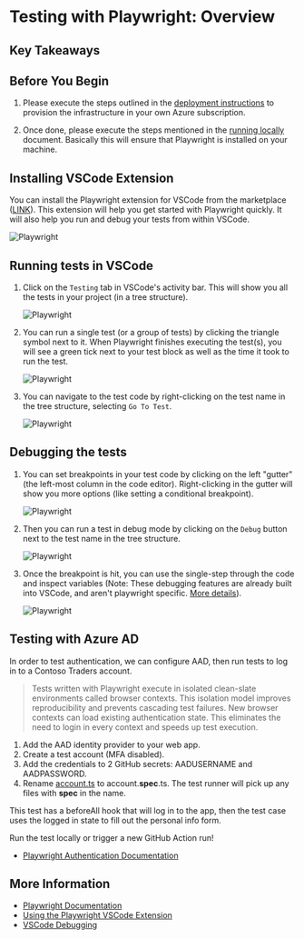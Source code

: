 # Testing with Playwright: Overview

## Key Takeaways

## Before You Begin

1. Please execute the steps outlined in the [deployment instructions](../../docs/deployment-instructions.md) to provision the infrastructure in your own Azure subscription.

2. Once done, please execute the steps mentioned in the [running locally](../../docs/running-locally.md) document. Basically this will ensure that Playwright is installed on your machine.

## Installing VSCode Extension

You can install the Playwright extension for VSCode from the marketplace ([LINK](https://marketplace.visualstudio.com/items?itemName=ms-playwright.playwright)). This extension will help you get started with Playwright quickly. It will also help you run and debug your tests from within VSCode.

  ![Playwright](./media/playwright-1.png)

## Running tests in VSCode

1. Click on the `Testing` tab in VSCode's activity bar. This will show you all the tests in your project (in a tree structure).

   ![Playwright](./media/playwright-2.png)

2. You can run a single test (or a group of tests) by clicking the triangle symbol next to it. When Playwright finishes executing the test(s), you will see a green tick next to your test block as well as the time it took to run the test.

   ![Playwright](./media/playwright-3.png)

3. You can navigate to the test code by right-clicking on the test name in the tree structure, selecting `Go To Test`.

   ![Playwright](./media/playwright-4.png)

## Debugging the tests

1. You can set breakpoints in your test code by clicking on the left "gutter" (the left-most column in the code editor). Right-clicking in the gutter will show you more options (like setting a conditional breakpoint).

   ![Playwright](./media/playwright-5.png)

2. Then you can run a test in debug mode by clicking on the `Debug` button next to the test name in the tree structure.

   ![Playwright](./media/playwright-6.png)

3. Once the breakpoint is hit, you can use the single-step through the code and inspect variables (Note: These debugging features are already built into VSCode, and aren't playwright specific. [More details](https://code.visualstudio.com/docs/editor/debugging)).

   ![Playwright](./media/playwright-7.png)

## Testing with Azure AD

In order to test authentication, we can configure AAD, then run tests to log in to a Contoso Traders account.

>Tests written with Playwright execute in isolated clean-slate environments called browser contexts. This isolation model improves reproducibility and prevents cascading test failures. New browser contexts can load existing authentication state. This eliminates the need to login in every context and speeds up test execution.

1. Add the AAD identity provider to your web app.
1. Create a test account (MFA disabled).
1. Add the credentials to 2 GitHub secrets: AADUSERNAME and AADPASSWORD.
1. Rename [account.ts](.\src\ContosoTraders.Ui.Website\tests\account.ts) to account.**spec**.ts. The test runner will pick up any files with **spec** in the name.

This test has a beforeAll hook that will log in to the app, then the test case uses the logged in state to fill out the personal info form.

Run the test locally or trigger a new GitHub Action run!

- [Playwright Authentication Documentation](https://playwright.dev/docs/auth)

## More Information

- [Playwright Documentation](https://playwright.dev/)
- [Using the Playwright VSCode Extension](https://playwright.dev/docs/getting-started-vscode)
- [VSCode Debugging](https://code.visualstudio.com/docs/editor/debugging)
